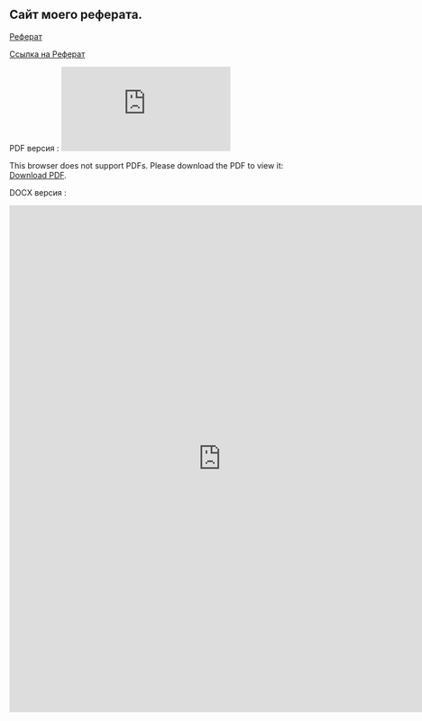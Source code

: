 ## Сайт моего реферата.
 [Реферат](Report.md/)
 
 [Cсылка на Реферат](Report.docx)


PDF версия :
<object data="https://kiselev-il.github.io/Kiselev-report/Report.pdf" type="application/pdf" width="750px" height="900px">
    <embed src="https://kiselev-il.github.io/Kiselev-report/Report.pdf">
        <p>This browser does not support PDFs. Please download the PDF to view it: <a href="https://kiselev-il.github.io/Kiselev-report/Report.pdf">Download PDF</a>.</p>
    </embed>
</object>

DOCX версия :
<iframe src='https://view.officeapps.live.com/op/embed.aspx?src=https://kiselev-il.github.io/Kiselev-report/Report.docx' width='750px' height='900px' frameborder='0'>This is an embedded <a target='_blank' href='http://office.com'>Microsoft Office</a> document, powered by <a target='_blank' href='http://office.com/webapps'>Office Online</a>.</iframe>
